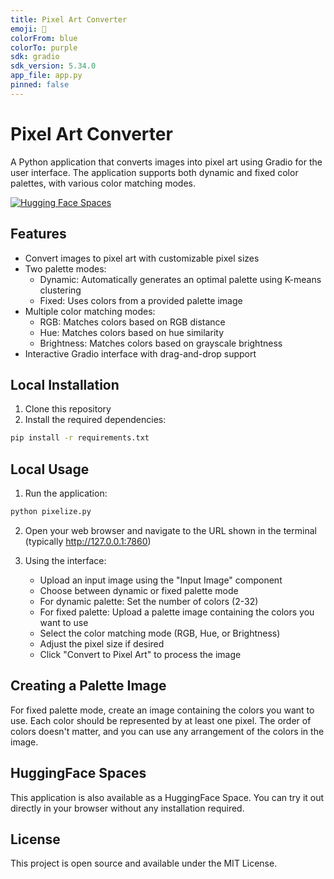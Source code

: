 ```yaml
---
title: Pixel Art Converter
emoji: 🎨
colorFrom: blue
colorTo: purple
sdk: gradio
sdk_version: 5.34.0
app_file: app.py
pinned: false
---
```


# Pixel Art Converter

A Python application that converts images into pixel art using Gradio for the user interface. The application supports both dynamic and fixed color palettes, with various color matching modes.

[![Hugging Face Spaces](https://img.shields.io/badge/🤗%20Hugging%20Face-Spaces-blue)](https://huggingface.co/spaces)

## Features

- Convert images to pixel art with customizable pixel sizes
- Two palette modes:
  - Dynamic: Automatically generates an optimal palette using K-means clustering
  - Fixed: Uses colors from a provided palette image
- Multiple color matching modes:
  - RGB: Matches colors based on RGB distance
  - Hue: Matches colors based on hue similarity
  - Brightness: Matches colors based on grayscale brightness
- Interactive Gradio interface with drag-and-drop support

## Local Installation

1. Clone this repository
2. Install the required dependencies:
```bash
pip install -r requirements.txt
```

## Local Usage

1. Run the application:
```bash
python pixelize.py
```

2. Open your web browser and navigate to the URL shown in the terminal (typically http://127.0.0.1:7860)

3. Using the interface:
   - Upload an input image using the "Input Image" component
   - Choose between dynamic or fixed palette mode
   - For dynamic palette: Set the number of colors (2-32)
   - For fixed palette: Upload a palette image containing the colors you want to use
   - Select the color matching mode (RGB, Hue, or Brightness)
   - Adjust the pixel size if desired
   - Click "Convert to Pixel Art" to process the image

## Creating a Palette Image

For fixed palette mode, create an image containing the colors you want to use. Each color should be represented by at least one pixel. The order of colors doesn't matter, and you can use any arrangement of the colors in the image.

## HuggingFace Spaces

This application is also available as a HuggingFace Space. You can try it out directly in your browser without any installation required.

## License

This project is open source and available under the MIT License.